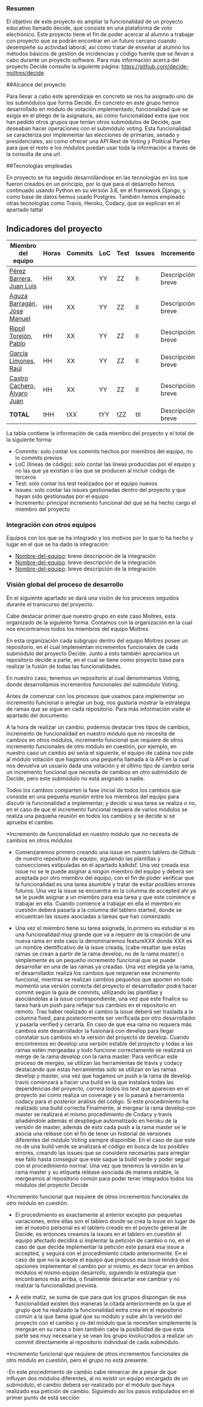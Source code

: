 ### Resumen 

El objetivo de este proyecto es ampliar la funcionalidad de un proyecto educativo llamado decide, que consiste en una plataforma de voto electrónico. Este proyecto tiene el fin de poder acercar al alumno a trabajar con proyecto que se podrán encontrar en un futuro cercano cuando desempeñe su actividad laboral, así como tratar de enseñar al alumno los métodos básicos de gestión de incidencias y código fuente que se llevan a cabo durante un proyecto software. Para más información acerca del proyecto Decide consulte la siguiente página: https://github.com/decide-moltres/decide

##Alcance del proyecto

Para llevar a cabo este aprendizaje en concreto se nos ha asignado uno de los submódulos que forma Decide.
En concreto en este grupo hemos desarrollado en módulo de votación implementado, funcionalidad que se exigía en el pliego de la asignatura, así como funcionalidad extra que nos han pedido otros grupos que tenían otros submódulos de Decide, que deseaban hacer operaciones con el submódulo voting. Esta funcionalidad se caracteriza por implementar las elecciones de primarias, senado y presidenciales, así como ofrecer una API Rest de Voting y Political Parties para que el resto e los módulos puedan usar toda la información a través de la consulta de una url.

##Tecnologías empleadas

En proyecto se ha seguido desarrollándose en las tecnologías en los que fueron creados en un principio, por lo que para el desarrollo hemos continuado usando Python en su versión 3.6, en el framework Django, y como base de datos hemos usado Postgres. También hemos empleado otras tecnologías como Travis, Heroku, Codacy, que se explican en el apartado tattal


## Indicadores del proyecto



Miembro del equipo  | Horas | Commits | LoC | Test | Issues | Incremento |
------------- | ------------- | ------------- | ------------- | ------------- | ------------- |  ------------- | 
[Pérez Barrera, Juan Luis](https://github.com/juanluisperez1) | HH | XX | YY | ZZ | II | Descripción breve 
[Aguza Barragán, Jose Manuel](https://github.com/Aguza5) | HH | XX | YY | ZZ | II | Descripción breve 
[Ripoll Torejón, Pablo](https://github.com/PabloRT98) | HH | XX | YY | ZZ | II | Descripción breve 
[García Limones, Raúl](https://github.com/raugarlim3) | HH | XX | YY | ZZ | II | Descripción breve 
[Castro Cachero, Álvaro Juan](https://github.com/alvcascac) | HH | XX | YY | ZZ | II | Descripción breve 
**TOTAL** | tHH  | tXX | tYY | tZZ | tII | Descripción breve 

La tabla contiene la información de cada miembro del proyecto y el total de la siguiente forma: 
  * Commits: solo contar los commits hechos por miembros del equipo, no lo commits previos
  * LoC (líneas de código): solo contar las líneas producidas por el equipo y no las que ya existían o las que se producen al incluir código de terceros
  * Test: solo contar los test realizados por el equipo nuevos
  * Issues: solo contar las issues gestionadas dentro del proyecto y que hayan sido gestionadas por el equipo
  * Incremento: principal incremento funcional del que se ha hecho cargo el miembro del proyecto

### Integración con otros equipos
Equipos con los que se ha integrado y los motivos por lo que lo ha hecho y lugar en el que se ha dado la integración: 
* [Nombre-del-equipo](https://github.com/nombredeusuariodegithub): breve descripción de la integración 
* [Nombre-del-equipo](https://github.com/nombredeusuariodegithub): breve descripción de la integración 
* [Nombre-del-equipo](https://github.com/nombredeusuariodegithub): breve descripción de la integración 




### Visión global del proceso de desarrollo 

En el siguiente apartado se dará una visión de los procesos seguidos durante el transcurso del proyecto.

Cabe destacar primer que nuestro grupo en este caso Moltres, esta organizado de la siguiente forma. Contamos con la organización en la cual nos encontramos todos los miembros del equipo Moltres. 

En esta organización cada subgrupo dentro del equipo Moltres posee un repositorio, en el cual implementan incrementos funcionales de cada submódulo del proyecto Decide. Junto a esto también apreciamos un repositorio decide a parte, en el cual se tiene como proyecto base para realizar la fusión de todas las funcionalidades.

En nuestro caso, tenemos un repositorio al cual denominamos Voting, donde desarrollamos incrementos funcionales del submódulo Voting.

Antes de comenzar con los procesos que usamos para implementar un incremento funcional o arreglar un bug, nos gustaría mostrar la estrategia de ramas que se sigue en cada repositorio. Para más información visite el apartado del documento.
 
A la hora de realizar un cambio, podemos destacar tres tipos de cambios, incremento de funcionalidad en nuestro módulo que no necesita de cambios en otros módulos, incremento funcional que requiere de otros incremento funcionales de otro módulo en cuestión, por ejemplo, en nuestro caso un cambio así sería el siguiente, el equipo de cabina nos pide al módulo votación que hagamos una pequeña llamada a la API en la cual nos devuelva un usuario dada una votación y el último tipo de cambio sería un incremento funcional que necesita de cambios en otro submódulo de Decide, pero este submódulo no está asignado a nadie.

Todos los cambios comparten la fase inicial de todos los cambios que consiste en una pequeña reunión entre los miembros del equipo para discutir la funcionalidad a implementar, y decidir si esa tarea se realiza o no, en el caso de que el incremento funcional requiera de varios módulos se realiza una pequeña reunión en todos los cambios y se decide si  se aprueba el cambio.

*Incremento de funcionalidad en nuestro módulo que no necesita de cambios en otros módulos

* Comenzaremos primero creando una issue en nuestro tablero de Github de nuestro repositorio de equipo, siguiendo las plantillas y convecciones estipuladas en el apartado kalkdsf. Una vez creada esa issue no se le puede asignar a ningún miembro del equipo y deberá ser aceptada por otro miembro del equipo, con el fin de poder verificar que la funcionalidad es una tarea asumible y tratar de evitar posibles errores futuros. Una vez la issue se encuentra en la columna de accepted ahí ya se le puede asignar a un miembro para esa tarea y que este comience a trabajar en ella. Cuando comience a trabajar en ella el miembro en cuestión deberá pasarla a la columna del tablero started, donde se encuentran las issues asociadas a tareas que han comenzado. 

- Una vez el miembro tiene su tarea asignada, lo primero es estudiar si es una funcionalidad muy grande que va a requerir de la creación de una nueva rama en este caso la denominaremos featureXXX donde XXX es un nombre identificativo de la issue creada, (cabe resaltar que estas ramas se crean a partir de la rama develop, no de la rama master) o simplemente es un pequeño incremento funcional que se puede desarrollar en una de las ramas ya creadas. Una vez elegida ya la rama, el desarrollador realiza los cambios que requieran ese incremento funcional, mientras se realizan cambios pequeños que aporten en todo momento una versión correcta del proyecto el desarrollador podrá hacer commit según la guía de commits, utilizando las plantillas y asociándolas a la issue correspondiente, una vez que este finalice su tarea hará un push para reflejar sus cambios en el repositorio en remoto. Tras haber realizado el cambio la issue deberá ser traslada a la columna fixed, para posteriormente ser verificada por otro desarrollador y pasarla verified y cerrarla. En caso de que esa rama no requiera más cambios este desarrollador la fusionará con develop para llegar constatar sus cambios en la versión del proyecto de develop. Cuando encontremos en develop una versión estable del proyecto y todas a las ramas estén mergeadas y todo funcione correctamente se realizará un merge de la rama develop con la rama master. Para verificar este proceso de mergeo, se utilizan las herramientas de travis y codacy destacando que estas herramientas solo se utilizan en las ramas develop y master, una vez que hagamos un push a la rama de develop travis comenzará a hacer una build en la que instalará todas las dependencias del proyecto, correrá todos los test que aparecen en el proyecto así como realiza un coverage y se lo pasará a herramienta codacy para el posterior análisis del código.  Si este procedimiento ha realizado una build correcta Finalmente, al mergear la rama develop con master se realizará el mismo procedimiento de Codacy y travis añadiéndole además el despliegue automatizado en heroku de la versión de master, además de esto cada push a la rama master se le asocia una reléase con el fin de tener un historial de versiones diferentes del módulo Voting siempre disponible. En el caso de que este no de una build verde se analizará el código en busca de los posibles errores, creando las issues que se considere necesarias para arreglar ese fallo hasta conseguir que este saque la build verde y poder seguir con el procedimiento normal. Una vez que tenemos la versión en la rama master y su etiqueta reléase asociada de manera estable, la mergeamos al repositorio común para poder tener integrados todos los módulos del proyecto Decide


*Incremento funcional que requiere de otros incrementos funcionales de otro módulo en cuestión.
 	
- El procedimiento es exactamente al anterior excepto por pequeñas variaciones, entre ellas son el tablero donde se crea la issue en lugar de ser el nuestro personal es el tablero creado en el poyecto general de Decide, es entonces creamos la issues en el tablero en cuestión el equipo afectado decidirá si implentar la petición de cambio o no, en el caso de que decida implementar la petición este pasará esa issue a accepted, y seguirá con el procedimiento citado anteriormente.
En el caso de que no la acepte el equipo que propuso esa issue tendrá dos opciones implementar el cambio por si mismo, es decir tocar en ambos módulos el mismo equipo desarrollo, siguiendo la estrategia que encontramos más arriba, o finalmente descartar ese cambiar y no realizar la funcionalidad prevista.

- A este matiz, se suma de que para que los grupos dispongan de esa funcionalidad existen dos maneras la citada anteriormente en la que el grupo que ha realizado la funcionalidad extra crea en el repositorio común a la que llama igual que su módulo y sube ahí la versión del proyecto con el cambio y os del módulo que la necesiten simplemente la mergean en su rama o bien también cabe la posibilidad de que esta parte sea muy necesaria y se vean los grupo involucrados a realizar un commit directamente al repositorio individual de cada submódulo.


*Incremento funcional que requiere de otros incrementos funcionales de otro módulo en cuestión, pero el grupo no está presente.

-En este procedimiento de cambio cabe remarcar de a pesar de que influyan dos módulos diferentes, al no existir un equipo encargado de un submódulo, el cambio deberá ser realizado por el módulo que haya realizado esa petición de cambio. Siguiendo así los pasos estipulados en el primer punto de está sección




